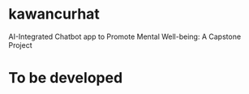 # kawancurhat
AI-Integrated Chatbot app to Promote Mental Well-being: A Capstone Project

# To be developed
